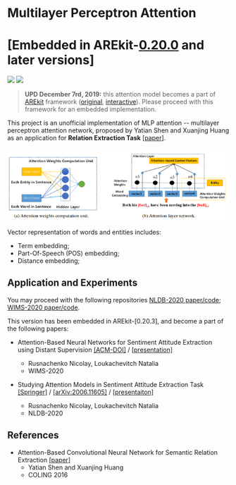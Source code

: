 # Multilayer Perceptron Attention 

# [Embedded in AREkit-[0.20.0](https://github.com/nicolay-r/AREkit/blob/0.20.0-nldb-rc/networks/attention/architectures/mlp.py) and later versions]
![](https://img.shields.io/badge/Python-3.6-brightgreen.svg)
![](https://img.shields.io/badge/TensorFlow-1.14.0-yellowgreen.svg)

> **UPD December 7rd, 2019:** this attention model becomes a part of 
[AREkit](https://github.com/nicolay-r/AREkit) framework
([original](https://github.com/nicolay-r/AREkit/blob/0.20.3-wims-rc/contrib/networks/attention/architectures/mlp.py),
[interactive](https://github.com/nicolay-r/AREkit/blob/0.20.3-wims-rc/contrib/networks/attention/architectures/mlp_interactive.py)). 
Please proceed with this framework for an embedded implementation.

This project is an unofficial implementation of MLP attention -- multilayer perceptron 
attention network, proposed by Yatian Shen and Xuanjing Huang 
as an application for **Relation Extraction Task**
[[paper](https://www.aclweb.org/anthology/C16-1238)].

![alt text](images/attention.png)

Vector representation of words and entities includes:
* Term embedding;
* Part-Of-Speech (POS) embedding;
* Distance embedding;

## Application and Experiments
You may proceed with the following repositories
[NLDB-2020 paper/code](https://github.com/nicolay-r/attitude-extraction-with-attention);
[WIMS-2020 paper/code](https://github.com/nicolay-r/attitude-extraction-with-attention-and-ds).

This version has been embedded in AREkit-[0.20.3], and become a part of the following papers:

* Attention-Based Neural Networks for Sentiment Attitude Extraction using Distant Supervision 
[[ACM-DOI]](https://doi.org/10.1145/3405962.3405985) /
[[presentation]](docs/wims_2020_slides.pdf)
    * Rusnachenko Nicolay, Loukachevitch Natalia
    * WIMS-2020

* Studying Attention Models in Sentiment Attitude Extraction Task 
[[Springer]](https://doi.org/10.1007/978-3-030-51310-8_15) /
[[arXiv:2006.11605]](https://arxiv.org/abs/2006.11605) /
[[presentaiton]](docs/nldb_2020_slides.pdf)
    * Rusnachenko Nicolay, Loukachevitch Natalia
    * NLDB-2020

## References
* Attention-Based Convolutional Neural Network for Semantic Relation Extraction [[paper]](http://www.aclweb.org/anthology/C16-1238)
	* Yatian Shen and Xuanjing Huang
	* COLING 2016
